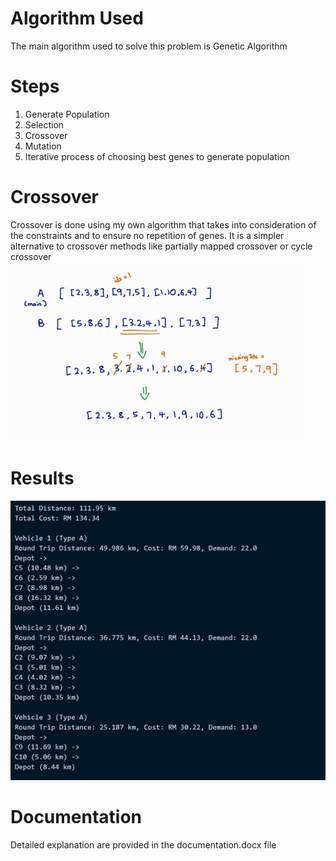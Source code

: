 # Algorithm Used
The main algorithm  used to solve this problem is Genetic Algorithm

# Steps
1. Generate Population
2. Selection
3. Crossover
4. Mutation
5. Iterative process of choosing best genes to generate population

# Crossover
Crossover is done using my own algorithm that takes into consideration of the constraints and to ensure no repetition of genes. It is a simpler alternative to crossover methods like partially mapped crossover or cycle crossover
![crossover](Images/Crossover.png)

# Results
![screenshot](Images/Screenshot.png)

# Documentation
Detailed explanation are provided in the documentation.docx file